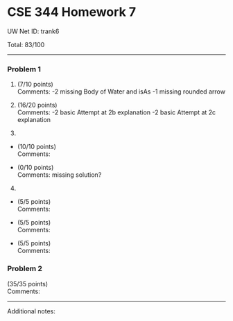 # CSE 344 Homework 7

UW Net ID: trank6

Total: 83/100

---

### Problem 1

1. (7/10 points)  
   Comments: -2 missing Body of Water and isAs -1 missing rounded arrow  


2. (16/20 points)  
   Comments: -2 basic Attempt at 2b explanation -2 basic Attempt at 2c explanation


3. 
  * (10/10 points)  
    Comments: 
  
  * (0/10 points)  
    Comments: missing solution?

4. 
  * (5/5 points)  
    Comments: 

  * (5/5 points)  
    Comments: 

  * (5/5 points)  
    Comments: 

### Problem 2

(35/35 points)  
Comments: 

---

Additional notes: 
